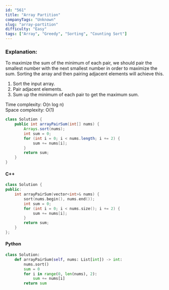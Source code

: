 ```yaml
---
id: "561"
title: "Array Partition"
companyTags: "Unknown"
slug: "array-partition"
difficulty: "Easy"
tags: ["Array", "Greedy", "Sorting", "Counting Sort"]
---
```


### Explanation:
To maximize the sum of the minimum of each pair, we should pair the smallest number with the next smallest number in order to maximize the sum. Sorting the array and then pairing adjacent elements will achieve this. 

1. Sort the input array.
2. Pair adjacent elements.
3. Sum up the minimum of each pair to get the maximum sum.

Time complexity: O(n log n)  
Space complexity: O(1)

```java
class Solution {
    public int arrayPairSum(int[] nums) {
        Arrays.sort(nums);
        int sum = 0;
        for (int i = 0; i < nums.length; i += 2) {
            sum += nums[i];
        }
        return sum;
    }
}
```

#### C++
```cpp
class Solution {
public:
    int arrayPairSum(vector<int>& nums) {
        sort(nums.begin(), nums.end());
        int sum = 0;
        for (int i = 0; i < nums.size(); i += 2) {
            sum += nums[i];
        }
        return sum;
    }
};
```

#### Python
```python
class Solution:
    def arrayPairSum(self, nums: List[int]) -> int:
        nums.sort()
        sum = 0
        for i in range(0, len(nums), 2):
            sum += nums[i]
        return sum
```